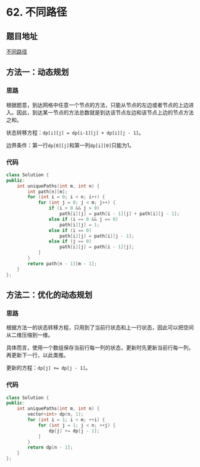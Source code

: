 # 62. 不同路径

## 题目地址

[不同路径](https://leetcode-cn.com/problems/unique-paths/)

## 方法一：动态规划

### 思路

根据题意，到达网格中任意一个节点的方法，只能从节点的左边或者节点的上边进入。因此，到达某一节点的方法总数就是到达该节点左边和该节点上边的节点方法之和。

状态转移方程：`dp[i][j] = dp[i-1][j] + dp[i][j - 1]`。

边界条件：第一行`dp[0][j]`和第一列`dp[i][0]`只能为1。

### 代码

```C++
class Solution {
public:
    int uniquePaths(int m, int n) {
        int path[n][m];
        for (int i = 0; i < n; i++) {
            for (int j = 0; j < m; j++) {
                if (i > 0 && j > 0)
                    path[i][j] = path[i - 1][j] + path[i][j - 1];
                else if (i == 0 && j == 0)
                    path[i][j] = 1;
                else if (i == 0)
                    path[i][j] = path[i][j - 1];
                else if (j == 0)
                    path[i][j] = path[i - 1][j];
            }
        }
        return path[n - 1][m - 1];
    }
};
```

## 方法二：优化的动态规划

### 思路

根据方法一的状态转移方程，只用到了当前行状态和上一行状态，因此可以把空间从二维压缩到一维。

具体而言，使用一个数组保存当前行每一列的状态，更新时先更新当前行每一列，再更新下一行，以此类推。

更新的方程：`dp[j] += dp[j - 1]`。

### 代码

```C++
class Solution {
public:
    int uniquePaths(int m, int n) {
        vector<int> dp(n, 1);
        for (int i = 1; i < m; ++i) {
            for (int j = 1; j < n; ++j) {
                dp[j] += dp[j - 1];
            }
        }
        return dp[n - 1];   
    }
};
```